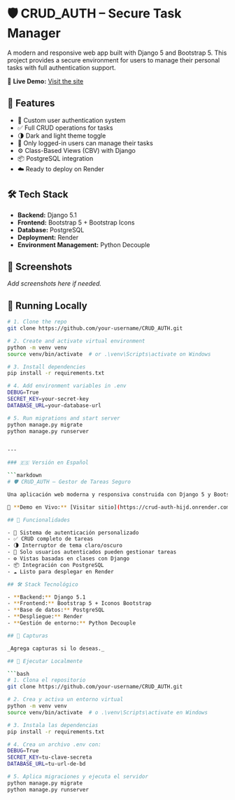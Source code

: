# 🛡️ CRUD_AUTH – Secure Task Manager

A modern and responsive web app built with Django 5 and Bootstrap 5. This project provides a secure environment for users to manage their personal tasks with full authentication support.

🔗 **Live Demo:** [Visit the site](https://crud-auth-hijd.onrender.com)

## 🚀 Features

- 🔐 Custom user authentication system
- ✅ Full CRUD operations for tasks
- 🌗 Dark and light theme toggle
- 🧠 Only logged-in users can manage their tasks
- ⚙️ Class-Based Views (CBV) with Django
- 📦 PostgreSQL integration
- ☁️ Ready to deploy on Render

## 🛠️ Tech Stack

- **Backend:** Django 5.1
- **Frontend:** Bootstrap 5 + Bootstrap Icons
- **Database:** PostgreSQL
- **Deployment:** Render
- **Environment Management:** Python Decouple

## 📸 Screenshots

_Add screenshots here if needed._

## 🧪 Running Locally

```bash
# 1. Clone the repo
git clone https://github.com/your-username/CRUD_AUTH.git

# 2. Create and activate virtual environment
python -m venv venv
source venv/bin/activate  # or .\venv\Scripts\activate on Windows

# 3. Install dependencies
pip install -r requirements.txt

# 4. Add environment variables in .env
DEBUG=True
SECRET_KEY=your-secret-key
DATABASE_URL=your-database-url

# 5. Run migrations and start server
python manage.py migrate
python manage.py runserver


---

### 🇪🇸 Versión en Español 

```markdown
# 🛡️ CRUD_AUTH – Gestor de Tareas Seguro

Una aplicación web moderna y responsiva construida con Django 5 y Bootstrap 5. Este proyecto ofrece un entorno seguro para que los usuarios gestionen sus tareas personales con autenticación completa.

🔗 **Demo en Vivo:** [Visitar sitio](https://crud-auth-hijd.onrender.com)

## 🚀 Funcionalidades

- 🔐 Sistema de autenticación personalizado
- ✅ CRUD completo de tareas
- 🌗 Interruptor de tema claro/oscuro
- 🧠 Solo usuarios autenticados pueden gestionar tareas
- ⚙️ Vistas basadas en clases con Django
- 📦 Integración con PostgreSQL
- ☁️ Listo para desplegar en Render

## 🛠️ Stack Tecnológico

- **Backend:** Django 5.1
- **Frontend:** Bootstrap 5 + Iconos Bootstrap
- **Base de datos:** PostgreSQL
- **Despliegue:** Render
- **Gestión de entorno:** Python Decouple

## 📸 Capturas

_Agrega capturas si lo deseas._

## 🧪 Ejecutar Localmente

```bash
# 1. Clona el repositorio
git clone https://github.com/your-username/CRUD_AUTH.git

# 2. Crea y activa un entorno virtual
python -m venv venv
source venv/bin/activate  # o .\venv\Scripts\activate en Windows

# 3. Instala las dependencias
pip install -r requirements.txt

# 4. Crea un archivo .env con:
DEBUG=True
SECRET_KEY=tu-clave-secreta
DATABASE_URL=tu-url-de-bd

# 5. Aplica migraciones y ejecuta el servidor
python manage.py migrate
python manage.py runserver
